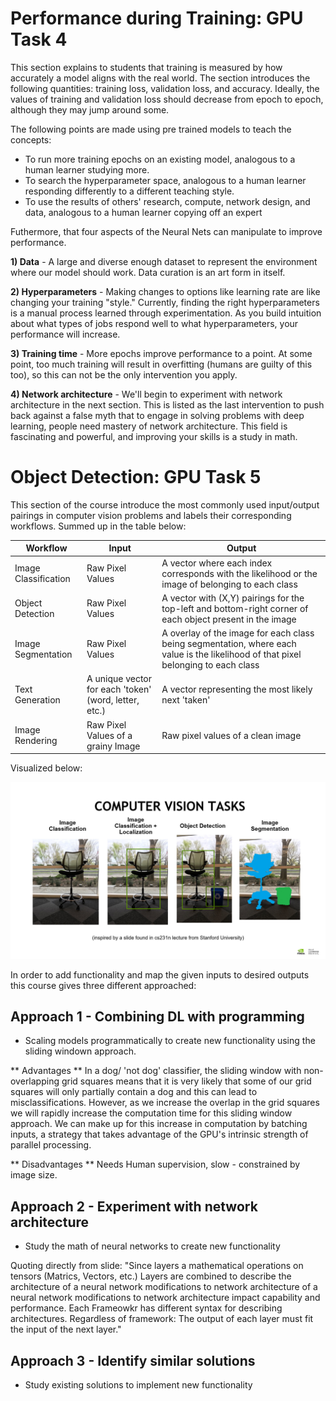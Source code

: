 # Performance during Training: GPU Task 4

This section explains to students that training is measured by how accurately a model aligns with the real world.
The section introduces the following quantities: training loss, validation loss, and accuracy. Ideally, the values of training and validation loss should decrease from epoch to epoch, although they may jump around some. 

The following points are made using pre trained models to teach the concepts:
* To run more training epochs on an existing model, analogous to a human learner studying more.
* To search the hyperparameter space, analogous to a human learner responding differently to a different teaching style.
* To use the results of others' research, compute, network design, and data, analogous to a human learner copying off an expert

Futhermore, that four aspects of the Neural Nets can manipulate to improve performance. 

**1) Data** - A large and diverse enough dataset to represent the environment where our model should work. Data curation is an art form in itself.

**2) Hyperparameters** - Making changes to options like learning rate are like changing your training "style." Currently, finding the right hyperparameters is a manual process learned through experimentation. As you build intuition about what types of jobs respond well to what hyperparameters, your performance will increase.

**3) Training time** - More epochs improve performance to a point. At some point, too much training will result in overfitting (humans are guilty of this too), so this can not be the only intervention you apply.

**4) Network architecture** - We'll begin to experiment with network architecture in the next section. This is listed as the last intervention to push back against a false myth that to engage in solving problems with deep learning, people need mastery of network architecture. This field is fascinating and powerful, and improving your skills is a study in math.

# Object Detection: GPU Task 5

This section of the course introduce the most commonly used input/output pairings in computer vision problems and labels their corresponding workflows.
Summed up in the table below:

| Workflow             | Input                                                 | Output                                                                                                                             |
|----------------------|-------------------------------------------------------|------------------------------------------------------------------------------------------------------------------------------------|
| Image Classification | Raw Pixel Values                                      | A vector where each index corresponds with the likelihood or the image of belonging to each class                                  |
| Object Detection     | Raw Pixel Values                                      | A vector with (X,Y) pairings for the top-left and bottom-right corner of each object present in the image                          |
| Image Segmentation   | Raw Pixel Values                                      | A overlay of the image for each class being segmentation, where each value is the likelihood of that pixel belonging to each class |
| Text Generation      | A unique vector for each 'token' (word, letter, etc.) | A vector representing the most likely next 'taken'                                                                                 |
| Image Rendering      | Raw Pixel Values of a grainy Image                    | Raw pixel values of a clean image                                                                                                  |


Visualized below:

![](../images/computer_vision_tasks.PNG)


In order to add functionality and map the given inputs to desired outputs this course gives three different approached:

## Approach 1 - Combining DL with programming
* Scaling models programmatically to create new functionality using the sliding windown approach.

** Advantages **
In a dog/ 'not dog' classifier, the sliding window with non-overlapping grid squares means that it is very likely that some of our grid squares will only partially contain a dog and this can lead to misclassifications. However, as we increase the overlap in the grid squares we will rapidly increase the computation time for this sliding window approach. We can make up for this increase in computation by batching inputs, a strategy that takes advantage of the GPU's intrinsic strength of parallel processing.

** Disadvantages **
Needs Human supervision, slow - constrained by image size.

## Approach 2 - Experiment with network architecture
* Study the math of neural networks to create new functionality

Quoting directly from slide: "Since layers a mathematical operations on tensors (Matrics, Vectors, etc.) Layers are combined to describe the architecture of a neural network modifications to network architecture of a neural network modifications to network architecture impact capability and performance. Each Frameowkr has different syntax for describing architectures. Regardless of framework: The output of each layer must fit the input of the next layer."


## Approach 3 - Identify similar solutions
* Study existing solutions to implement new functionality







